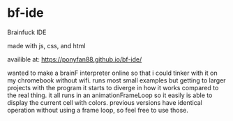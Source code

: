 # bf-ide
Brainfuck IDE

made with js, css, and html

availible at: https://ponyfan88.github.io/bf-ide/

wanted to make a brainF interpreter online so that i could tinker with it on my chromebook without wifi. runs most small examples but getting to larger projects with the program it starts to diverge in how it works compared to the real thing. it all runs in an animationFrameLoop so it easily is able to display the current cell with colors. previous versions have identical operation without using a frame loop, so feel free to use those.
